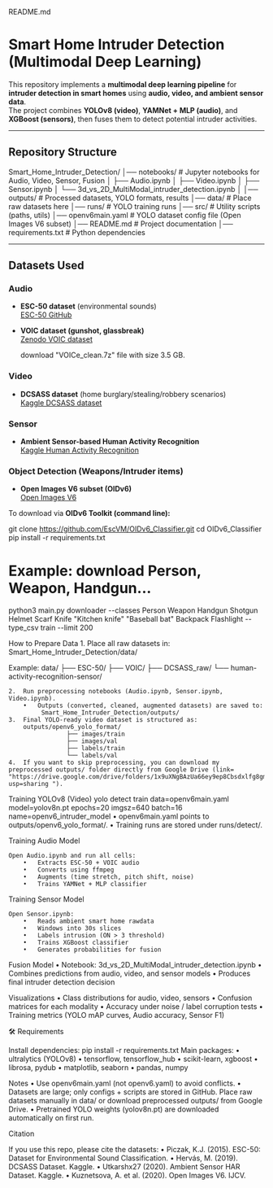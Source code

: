 README.md
#  Smart Home Intruder Detection (Multimodal Deep Learning)

This repository implements a **multimodal deep learning pipeline** for **intruder detection in smart homes** using **audio, video, and ambient sensor data**.  
The project combines **YOLOv8 (video)**, **YAMNet + MLP (audio)**, and **XGBoost (sensors)**, then fuses them to detect potential intruder activities.

---

## Repository Structure

Smart_Home_Intruder_Detection/
│── notebooks/           # Jupyter notebooks for Audio, Video, Sensor, Fusion
│   ├── Audio.ipynb
│   ├── Video.ipynb
│   ├── Sensor.ipynb
│   └── 3d_vs_2D_MultiModal_intruder_detection.ipynb
│
│── outputs/             # Processed datasets, YOLO formats, results
│── data/                # Place raw datasets here
│── runs/                # YOLO training runs
│── src/                 # Utility scripts (paths, utils)
│── openv6main.yaml      # YOLO dataset config file (Open Images V6 subset)
│── README.md            # Project documentation
│── requirements.txt     # Python dependencies


---

## Datasets Used

### Audio
- **ESC-50 dataset** (environmental sounds)  
  [ESC-50 GitHub](https://github.com/karolpiczak/ESC-50?tab=readme-ov-file)  
- **VOIC dataset (gunshot, glassbreak)**  
  [Zenodo VOIC dataset](https://zenodo.org/records/3514950)

  download "VOICe_clean.7z" file with size 3.5 GB.

### Video
- **DCSASS dataset** (home burglary/stealing/robbery scenarios)  
  [Kaggle DCSASS dataset](https://www.kaggle.com/datasets/mateohervas/dcsass-dataset/data)

### Sensor
- **Ambient Sensor-based Human Activity Recognition**  
   [Kaggle Human Activity Recognition](https://www.kaggle.com/datasets/utkarshx27/ambient-sensor-based-human-activity-recognition)

### Object Detection (Weapons/Intruder items)
- **Open Images V6 subset (OIDv6)**  
  [Open Images V6](https://storage.googleapis.com/openimages/web/index.html)  

To download via **OIDv6 Toolkit (command line):**

git clone https://github.com/EscVM/OIDv6_Classifier.git
cd OIDv6_Classifier
pip install -r requirements.txt

# Example: download Person, Weapon, Handgun...
python3 main.py downloader --classes Person Weapon Handgun Shotgun Helmet Scarf Knife "Kitchen knife" "Baseball bat" Backpack Flashlight --type_csv train --limit 200


 How to Prepare Data
	1.	Place all raw datasets in: Smart_Home_Intruder_Detection/data/
   
   Example:
    data/
     ├── ESC-50/
     ├── VOIC/
     ├── DCSASS_raw/
     └── human-activity-recognition-sensor/


    2.	Run preprocessing notebooks (Audio.ipynb, Sensor.ipynb, Video.ipynb).
	    •	Outputs (converted, cleaned, augmented datasets) are saved to:
             Smart_Home_Intruder_Detection/outputs/
    3.	Final YOLO-ready video dataset is structured as:
        outputs/openv6_yolo_format/
                    ├── images/train
                    ├── images/val
                    ├── labels/train
                    └── labels/val
    4.  If you want to skip preprocessing, you can download my preprocessed outputs/ folder directly from Google Drive (link= "https://drive.google.com/drive/folders/1x9uXNgBAzUa66ey9ep8Cbsdxlfg8gmxR?usp=sharing ").
	
Training YOLOv8 (Video)
    yolo detect train data=openv6main.yaml model=yolov8n.pt epochs=20 imgsz=640 batch=16 name=openv6_intruder_model
        •	openv6main.yaml points to outputs/openv6_yolo_format/.
        •	Training runs are stored under runs/detect/.


Training Audio Model

    Open Audio.ipynb and run all cells:
	    •	Extracts ESC-50 + VOIC audio
	    •	Converts using ffmpeg
	    •	Augments (time stretch, pitch shift, noise)
	    •	Trains YAMNet + MLP classifier



Training Sensor Model

    Open Sensor.ipynb:
	    •	Reads ambient smart home rawdata
	    •	Windows into 30s slices
	    •	Labels intrusion (ON > 3 threshold)
	    •	Trains XGBoost classifier
	    •	Generates probabilities for fusion



Fusion Model
	    •	Notebook: 3d_vs_2D_MultiModal_intruder_detection.ipynb
    	•	Combines predictions from audio, video, and sensor models
    	•	Produces final intruder detection decision



Visualizations
    	•	Class distributions for audio, video, sensors
    	•	Confusion matrices for each modality
	    •	Accuracy under noise / label corruption tests
	    •	Training metrics (YOLO mAP curves, Audio accuracy, Sensor F1)



🛠️ Requirements

Install dependencies:
    pip install -r requirements.txt
       Main packages:
	•	ultralytics (YOLOv8)
	•	tensorflow, tensorflow_hub
	•	scikit-learn, xgboost
	•	librosa, pydub
	•	matplotlib, seaborn
	•	pandas, numpy


 Notes
	•	Use openv6main.yaml (not openv6.yaml) to avoid conflicts.
	•	Datasets are large; only configs + scripts are stored in GitHub. Place raw datasets manually in data/ or download preprocessed outputs/ from Google Drive.
	•	Pretrained YOLO weights (yolov8n.pt) are downloaded automatically on first run.

Citation

If you use this repo, please cite the datasets:
	•	Piczak, K.J. (2015). ESC-50: Dataset for Environmental Sound Classification.
	•	Hervás, M. (2019). DCSASS Dataset. Kaggle.
	•	Utkarshx27 (2020). Ambient Sensor HAR Dataset. Kaggle.
	•	Kuznetsova, A. et al. (2020). Open Images V6. IJCV.


